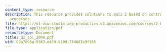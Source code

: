 ```yaml
---
content_type: resource
description: This resource provides solutions to quiz 2 based on control of manufacturing
  processes.
file: https://ol-ocw-studio-app-production.s3.amazonaws.com/courses/2-830j-control-of-manufacturing-processes-sma-6303-spring-2008/09a7096a9363e438930d7f4687e9f136_q2_sol_2008.pdf
file_type: application/pdf
resourcetype: Document
title: q2_sol_2008.pdf
uid: 09a7096a-9363-e438-930d-7f4687e9f136
---
```

